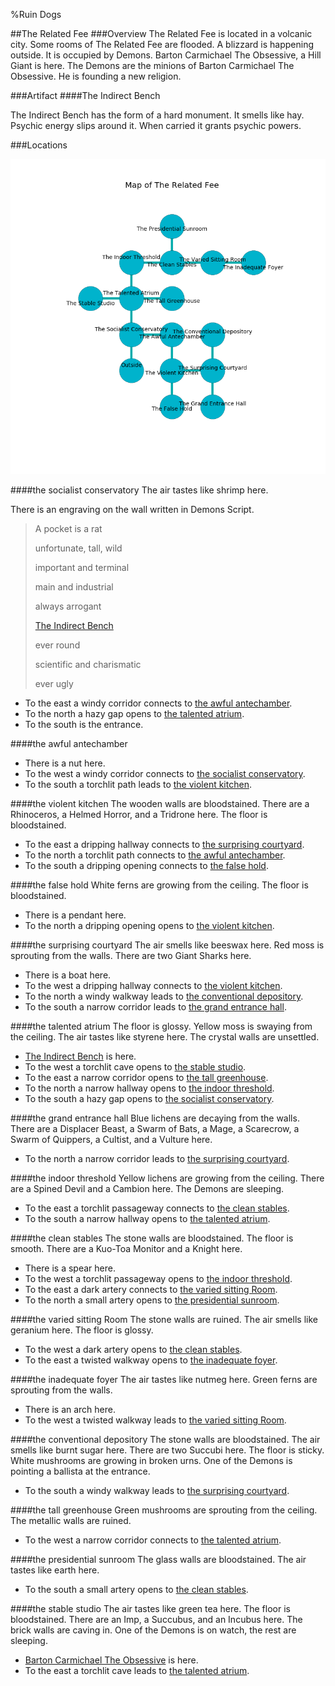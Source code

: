 %Ruin Dogs

##The Related Fee
###Overview
The Related Fee is located in a volcanic city. Some rooms of The Related Fee are flooded. A blizzard is happening outside. It is occupied by Demons. <a name="Barton-Carmichael-The-Obsessive"></a>Barton Carmichael The Obsessive, a Hill Giant is here. The Demons are the minions of Barton Carmichael The Obsessive. He  is founding a new religion. 



###Artifact
####<a name="The-Indirect-Bench"></a>The Indirect Bench


The Indirect Bench has the form of a hard monument. It smells like hay. Psychic energy slips around it. When carried it grants psychic powers. 





###Locations


![](../v2/images/The-Related-Fee.png)

####<a name="the-socialist-conservatory"></a>the socialist conservatory
The air tastes like shrimp here. 

There is an engraving on the wall written in Demons Script. 

> A pocket is a rat
>
> unfortunate, tall, wild
>
> important and terminal
>
> main and industrial
>
> always arrogant
>
> [The Indirect Bench](#The-Indirect-Bench)
>
> ever round
>
> scientific and charismatic
>
> ever ugly
>


* To the east a windy corridor connects to [the awful antechamber](#the-awful-antechamber).
* To the north a hazy gap opens to [the talented atrium](#the-talented-atrium).
* To the south is the entrance.


####<a name="the-awful-antechamber"></a>the awful antechamber




* There is a nut here.
* To the west a windy corridor connects to [the socialist conservatory](#the-socialist-conservatory).
* To the south a torchlit path leads to [the violent kitchen](#the-violent-kitchen).


####<a name="the-violent-kitchen"></a>the violent kitchen
The wooden walls are bloodstained. There are a Rhinoceros, a Helmed Horror, and a Tridrone here. The floor is bloodstained. 



* To the east a dripping hallway connects to [the surprising courtyard](#the-surprising-courtyard).
* To the north a torchlit path connects to [the awful antechamber](#the-awful-antechamber).
* To the south a dripping opening connects to [the false hold](#the-false-hold).


####<a name="the-false-hold"></a>the false hold
White ferns are growing from the ceiling. The floor is bloodstained. 



* There is a pendant here.
* To the north a dripping opening opens to [the violent kitchen](#the-violent-kitchen).


####<a name="the-surprising-courtyard"></a>the surprising courtyard
The air smells like beeswax here. Red moss is sprouting from the walls. There are two Giant Sharks here. 



* There is a boat here.
* To the west a dripping hallway connects to [the violent kitchen](#the-violent-kitchen).
* To the north a windy walkway leads to [the conventional depository](#the-conventional-depository).
* To the south a narrow corridor leads to [the grand entrance hall](#the-grand-entrance-hall).


####<a name="the-talented-atrium"></a>the talented atrium
The floor is glossy. Yellow moss is swaying from the ceiling. The air tastes like styrene here. The crystal walls are unsettled. 



* [The Indirect Bench](#The-Indirect-Bench) is here.
* To the west a torchlit cave opens to [the stable studio](#the-stable-studio).
* To the east a narrow corridor opens to [the tall greenhouse](#the-tall-greenhouse).
* To the north a narrow hallway opens to [the indoor threshold](#the-indoor-threshold).
* To the south a hazy gap opens to [the socialist conservatory](#the-socialist-conservatory).


####<a name="the-grand-entrance-hall"></a>the grand entrance hall
Blue lichens are decaying from the walls. There are a Displacer Beast, a Swarm of Bats, a Mage, a Scarecrow, a Swarm of Quippers, a Cultist, and a Vulture here. 



* To the north a narrow corridor leads to [the surprising courtyard](#the-surprising-courtyard).


####<a name="the-indoor-threshold"></a>the indoor threshold
Yellow lichens are growing from the ceiling. There are a Spined Devil and a Cambion here. The Demons are sleeping. 



* To the east a torchlit passageway connects to [the clean stables](#the-clean-stables).
* To the south a narrow hallway opens to [the talented atrium](#the-talented-atrium).


####<a name="the-clean-stables"></a>the clean stables
The stone walls are bloodstained. The floor is smooth. There are a Kuo-Toa Monitor and a Knight here. 



* There is a spear here.
* To the west a torchlit passageway opens to [the indoor threshold](#the-indoor-threshold).
* To the east a dark artery connects to [the varied sitting Room](#the-varied-sitting-Room).
* To the north a small artery opens to [the presidential sunroom](#the-presidential-sunroom).


####<a name="the-varied-sitting-Room"></a>the varied sitting Room
The stone walls are ruined. The air smells like geranium here. The floor is glossy. 



* To the west a dark artery opens to [the clean stables](#the-clean-stables).
* To the east a twisted walkway opens to [the inadequate foyer](#the-inadequate-foyer).


####<a name="the-inadequate-foyer"></a>the inadequate foyer
The air tastes like nutmeg here. Green ferns are sprouting from the walls. 



* There is an arch here.
* To the west a twisted walkway leads to [the varied sitting Room](#the-varied-sitting-Room).


####<a name="the-conventional-depository"></a>the conventional depository
The stone walls are bloodstained. The air smells like burnt sugar here. There are two Succubi here. The floor is sticky. White mushrooms are growing in broken urns. One of the Demons is pointing a ballista at the entrance. 



* To the south a windy walkway leads to [the surprising courtyard](#the-surprising-courtyard).


####<a name="the-tall-greenhouse"></a>the tall greenhouse
Green mushrooms are sprouting from the ceiling. The metallic walls are ruined. 



* To the west a narrow corridor connects to [the talented atrium](#the-talented-atrium).


####<a name="the-presidential-sunroom"></a>the presidential sunroom
The glass walls are bloodstained. The air tastes like earth here. 



* To the south a small artery opens to [the clean stables](#the-clean-stables).


####<a name="the-stable-studio"></a>the stable studio
The air tastes like green tea here. The floor is bloodstained. There are an Imp, a Succubus, and an Incubus here. The brick walls are caving in. One of the Demons is on watch, the rest are sleeping. 



* [Barton Carmichael The Obsessive](#Barton-Carmichael-The-Obsessive) is here.
* To the east a torchlit cave leads to [the talented atrium](#the-talented-atrium).


